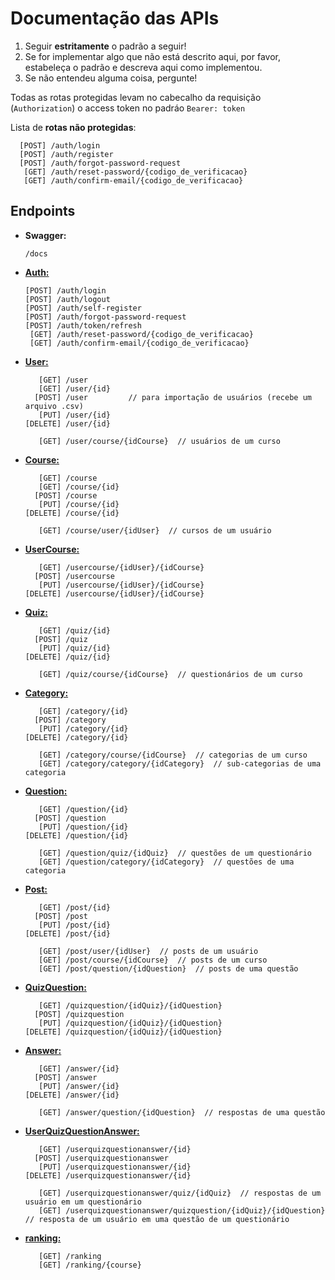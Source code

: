 #  Documentação das APIs

1. Seguir **estritamente** o padrão a seguir! 
2. Se for implementar algo que não está descrito aqui, por favor, estabeleça o padrão e descreva aqui como implementou.
3. Se não entendeu alguma coisa, pergunte!  

Todas as rotas protegidas levam no cabecalho da requisição (`Authorization`) o access token no padráo `Bearer: token`

Lista de **rotas não protegidas**:

      [POST] /auth/login  
      [POST] /auth/register  
      [POST] /auth/forgot-password-request
       [GET] /auth/reset-password/{codigo_de_verificacao}  
       [GET] /auth/confirm-email/{codigo_de_verificacao}  

##  Endpoints

- **Swagger:**
  
      /docs

- [**Auth:**](./Auth.md)
  
      [POST] /auth/login  
      [POST] /auth/logout  
      [POST] /auth/self-register  
      [POST] /auth/forgot-password-request
      [POST] /auth/token/refresh  
       [GET] /auth/reset-password/{codigo_de_verificacao}  
       [GET] /auth/confirm-email/{codigo_de_verificacao}  

- [**User:**](./User.md)
  
         [GET] /user  
         [GET] /user/{id}  
        [POST] /user         // para importação de usuários (recebe um arquivo .csv)
         [PUT] /user/{id}  
      [DELETE] /user/{id}  

         [GET] /user/course/{idCourse}  // usuários de um curso  

- [**Course:**](./Course.md)  

         [GET] /course  
         [GET] /course/{id}  
        [POST] /course  
         [PUT] /course/{id}  
      [DELETE] /course/{id}  

         [GET] /course/user/{idUser}  // cursos de um usuário  

- [**UserCourse:**](./UserCourse.md)  

         [GET] /usercourse/{idUser}/{idCourse}  
        [POST] /usercourse  
         [PUT] /usercourse/{idUser}/{idCourse}  
      [DELETE] /usercourse/{idUser}/{idCourse}  

- [**Quiz:**](./Quiz.md)  

         [GET] /quiz/{id}  
        [POST] /quiz  
         [PUT] /quiz/{id}  
      [DELETE] /quiz/{id}  

         [GET] /quiz/course/{idCourse}  // questionários de um curso   

- [**Category:**](./Category.md)  

         [GET] /category/{id}  
        [POST] /category  
         [PUT] /category/{id}  
      [DELETE] /category/{id}

         [GET] /category/course/{idCourse}  // categorias de um curso
         [GET] /category/category/{idCategory}  // sub-categorias de uma categoria
  
- [**Question:**](./Question.md)  

         [GET] /question/{id}  
        [POST] /question  
         [PUT] /question/{id}  
      [DELETE] /question/{id}  

         [GET] /question/quiz/{idQuiz}  // questões de um questionário  
         [GET] /question/category/{idCategory}  // questões de uma categoria  

- [**Post:**](./Post.md)

         [GET] /post/{id}  
        [POST] /post  
         [PUT] /post/{id}  
      [DELETE] /post/{id}  

         [GET] /post/user/{idUser}  // posts de um usuário  
         [GET] /post/course/{idCourse}  // posts de um curso   
         [GET] /post/question/{idQuestion}  // posts de uma questão  

- [**QuizQuestion:**](./QuizQuestion.md)  

         [GET] /quizquestion/{idQuiz}/{idQuestion}  
        [POST] /quizquestion  
         [PUT] /quizquestion/{idQuiz}/{idQuestion}  
      [DELETE] /quizquestion/{idQuiz}/{idQuestion}

- [**Answer:**](./Answer.md)  

         [GET] /answer/{id}  
        [POST] /answer  
         [PUT] /answer/{id}  
      [DELETE] /answer/{id}  

         [GET] /answer/question/{idQuestion}  // respostas de uma questão  

- [**UserQuizQuestionAnswer:**](./UserQuizQuestionAnswer.md)  

         [GET] /userquizquestionanswer/{id}  
        [POST] /userquizquestionanswer  
         [PUT] /userquizquestionanswer/{id}  
      [DELETE] /userquizquestionanswer/{id}  

         [GET] /userquizquestionanswer/quiz/{idQuiz}  // respostas de um usuário em um questionário
         [GET] /userquizquestionanswer/quizquestion/{idQuiz}/{idQuestion}  // resposta de um usuário em uma questão de um questionário

- [**ranking:**](./Ranking.md)  

         [GET] /ranking
         [GET] /ranking/{course}


